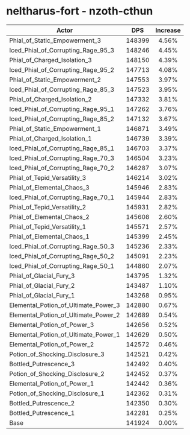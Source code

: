 # neltharus-fort - nzoth-cthun
| Actor | DPS | Increase |
|---|:---:|:---:|
|Phial_of_Static_Empowerment_3|148399|4.56%|
|Iced_Phial_of_Corrupting_Rage_95_3|148246|4.45%|
|Phial_of_Charged_Isolation_3|148150|4.39%|
|Iced_Phial_of_Corrupting_Rage_95_2|147713|4.08%|
|Phial_of_Static_Empowerment_2|147553|3.97%|
|Iced_Phial_of_Corrupting_Rage_85_3|147523|3.95%|
|Phial_of_Charged_Isolation_2|147332|3.81%|
|Iced_Phial_of_Corrupting_Rage_95_1|147262|3.76%|
|Iced_Phial_of_Corrupting_Rage_85_2|147132|3.67%|
|Phial_of_Static_Empowerment_1|146871|3.49%|
|Phial_of_Charged_Isolation_1|146739|3.39%|
|Iced_Phial_of_Corrupting_Rage_85_1|146703|3.37%|
|Iced_Phial_of_Corrupting_Rage_70_3|146504|3.23%|
|Iced_Phial_of_Corrupting_Rage_70_2|146287|3.07%|
|Phial_of_Tepid_Versatility_3|146214|3.02%|
|Phial_of_Elemental_Chaos_3|145946|2.83%|
|Iced_Phial_of_Corrupting_Rage_70_1|145944|2.83%|
|Phial_of_Tepid_Versatility_2|145931|2.82%|
|Phial_of_Elemental_Chaos_2|145608|2.60%|
|Phial_of_Tepid_Versatility_1|145571|2.57%|
|Phial_of_Elemental_Chaos_1|145399|2.45%|
|Iced_Phial_of_Corrupting_Rage_50_3|145236|2.33%|
|Iced_Phial_of_Corrupting_Rage_50_2|145091|2.23%|
|Iced_Phial_of_Corrupting_Rage_50_1|144860|2.07%|
|Phial_of_Glacial_Fury_3|143795|1.32%|
|Phial_of_Glacial_Fury_2|143487|1.10%|
|Phial_of_Glacial_Fury_1|143268|0.95%|
|Elemental_Potion_of_Ultimate_Power_3|142880|0.67%|
|Elemental_Potion_of_Ultimate_Power_2|142689|0.54%|
|Elemental_Potion_of_Power_3|142656|0.52%|
|Elemental_Potion_of_Ultimate_Power_1|142629|0.50%|
|Elemental_Potion_of_Power_2|142572|0.46%|
|Potion_of_Shocking_Disclosure_3|142521|0.42%|
|Bottled_Putrescence_3|142492|0.40%|
|Potion_of_Shocking_Disclosure_2|142452|0.37%|
|Elemental_Potion_of_Power_1|142442|0.36%|
|Potion_of_Shocking_Disclosure_1|142362|0.31%|
|Bottled_Putrescence_2|142350|0.30%|
|Bottled_Putrescence_1|142281|0.25%|
|Base|141924|0.00%|
